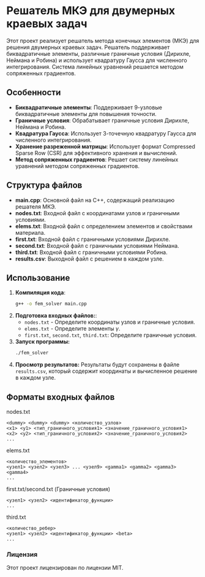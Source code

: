 # Решатель МКЭ для двумерных краевых задач

Этот проект реализует решатель метода конечных элементов (МКЭ) для решения двумерных краевых задач. Решатель поддерживает биквадратичные элементы, различные граничные условия (Дирихле, Неймана и Робина) и использует квадратуру Гаусса для численного интегрирования. Система линейных уравнений решается методом сопряженных градиентов.

## Особенности

- **Биквадратичные элементы**: Поддерживает 9-узловые биквадратичные элементы для повышения точности.
- **Граничные условия**: Обрабатывает граничные условия Дирихле, Неймана и Робина.
- **Квадратура Гаусса**: Использует 3-точечную квадратуру Гаусса для численного интегрирования.
- **Хранение разреженной матрицы**: Использует формат Compressed Sparse Row (CSR) для эффективного хранения и вычислений.
- **Метод сопряженных градиентов**: Решает систему линейных уравнений методом сопряженных градиентов.

## Структура файлов

- **main.cpp**: Основной файл на C++, содержащий реализацию решателя МКЭ.
- **nodes.txt**: Входной файл с координатами узлов и граничными условиями.
- **elems.txt**: Входной файл с определением элементов и свойствами материала.
- **first.txt**: Входной файл с граничными условиями Дирихле.
- **second.txt**: Входной файл с граничными условиями Неймана.
- **third.txt**: Входной файл с граничными условиями Робина.
- **results.csv**: Выходной файл с решением в каждом узле.

## Использование

1. **Компиляция кода**:
   ```bash
   g++ -o fem_solver main.cpp
   ```
2. **Подготовка входных файлов:**:
   - `nodes.txt` -  Определите координаты узлов и граничные условия.
   - `elems.txt` -  Определите элементы $\gamma$.
   - `first.txt`, `second.txt`, `third.txt`: Определите граничные условия.
3. **Запуск программы:**
   ```bash
   ./fem_solver
   ```
4. **Просмотр результатов:**
   Результаты будут сохранены в файле `results.csv`, который содержит координаты и вычисленное решение в каждом узле.

## Форматы входных файлов
nodes.txt
```
<dummy> <dummy> <dummy> <количество_узлов>
<x1> <y1> <тип_граничного_условия1> <значение_граничного_условия1>
<x2> <y2> <тип_граничного_условия2> <значение_граничного_условия2>
...
```

elems.txt
```
<количество_элементов>
<узел1> <узел2> <узел3> ... <узел9> <gamma1> <gamma2> <gamma3> <gamma4>
...
```
first.txt/second.txt (Граничные условия)
```<количество_ребер>
<узел1> <узел2> <идентификатор_функции>
...
```

third.txt 
```
<количество_ребер>
<узел1> <узел2> <идентификатор_функции> <beta>
...
```
### Лицензия
Этот проект лицензирован по лицензии MIT.